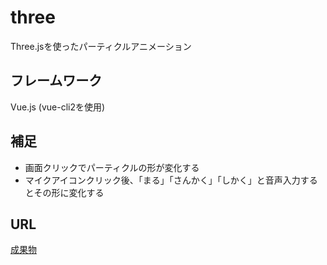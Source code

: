 # three

Three.jsを使ったパーティクルアニメーション

## フレームワーク

Vue.js (vue-cli2を使用)

## 補足
- 画面クリックでパーティクルの形が変化する
- マイクアイコンクリック後、「まる」「さんかく」「しかく」と音声入力するとその形に変化する

## URL
[成果物](https://goofy-gates-a31128.netlify.com/)

